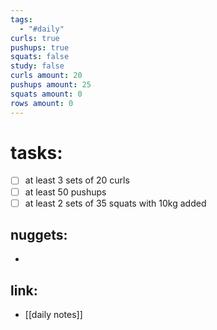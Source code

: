 ```yaml
---
tags:
  - "#daily"
curls: true
pushups: true
squats: false
study: false
curls amount: 20
pushups amount: 25
squats amount: 0
rows amount: 0
---
```

# tasks:
- [ ] at least 3 sets of 20 curls 
- [ ] at least 50 pushups
- [ ] at least 2 sets of 35 squats with 10kg added
## nuggets:
- 
## link: 
- [[daily notes]] 
